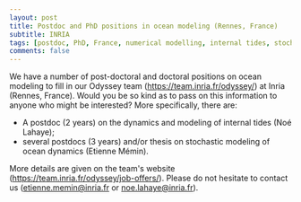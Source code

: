 ```yaml
---
layout: post
title: Postdoc and PhD positions in ocean modeling (Rennes, France)
subtitle: INRIA
tags: [postdoc, PhD, France, numerical modelling, internal tides, stochastic modeling]
comments: false
---
```

We have a number of post-doctoral and doctoral positions on ocean modeling to fill in our Odyssey team (https://team.inria.fr/odyssey/) at Inria (Rennes, France). Would you be so kind as to pass on this information to anyone who might be interested?
More specifically, there are:

 - A postdoc (2 years) on the dynamics and modeling of internal tides (Noé Lahaye);
 - several postdocs (3 years) and/or thesis on stochastic modeling of ocean dynamics (Etienne Mémin).

More details are given on the team's website (https://team.inria.fr/odyssey/job-offers/). Please do not hesitate to contact us (etienne.memin@inria.fr or noe.lahaye@inria.fr).
